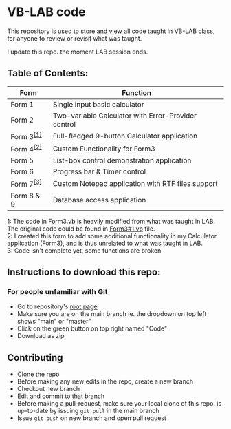 # VB-LAB code

This repository is used to store and view all code taught in VB-LAB class, 
for anyone to review or revisit what was taught.

I update this repo. the moment LAB session ends.


## Table of Contents:

| Form   | Function |
| ------ | -------- |
| Form 1 | Single input basic calculator |
| Form 2 | Two-variable Calculator with Error-Provider control |
| Form 3<sup>[\[1\]](#footnote1)</sup> | Full-fledged 9-button Calculator application |
| Form 4<sup>[\[2\]](#footnote2)</sup> | Custom Functionality for Form3 |
| Form 5 | List-box control demonstration application |
| Form 6 | Progress bar & Timer control |
| Form 7<sup>[\[3\]](#footnote3)</sup> | Custom Notepad application with RTF files support |
| Form 8 & 9 | Database access application |

<a name="footnote1">1</a>: The code in Form3.vb is heavily modified from what was taught in LAB. The original code could be found in [Form3#1.vb](./WindowsApplication1/Form3%231.vb) file.  
<a name="footnote2">2</a>: I created this form to add some additional functionality in my Calculator application (Form3), and is thus unrelated to what was taught in LAB.  
<a name="footnote3">3</a>: Code isn't complete yet, some functions are broken.  


## Instructions to download this repo:

### For people unfamiliar with Git
* Go to repository's [root page](http://github.com/kushaagr/VB-LAB)
* Make sure you are on the main branch ie. the dropdown
  on top left shows "main" or "master"
* Click on the green button on top right named "Code"
* Download as zip


## Contributing

* Clone the repo
* Before making any new edits in the repo, create a new branch
* Checkout new branch
* Edit and commit to that branch
* Before making a pull-request, make sure your local clone of this 
  repo. is up-to-date by issuing `git pull` in the main branch
* Issue `git push` on new branch and open pull request
